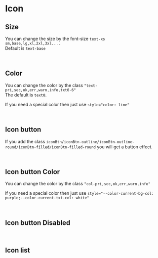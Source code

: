 # Icon

## Size

You can change the size by the font-size `text-xs sm,base,lg,xl,2xl,3xl....`<br>
Default is `text-base`

<hhl-live-editor title="" htmlCode='
    <template>
    <div class="flex  gap-6 flex-wrap">
        <div class="ico-edit text-xs">xs</div>
        <div class="ico-edit text-sm">sm</div>
        <div class="ico-edit">base</div>
        <div class="ico-edit text-lg">lg</div>
        <div class="ico-edit text-xl">xl</div>
        <div class="ico-edit text-2xl">2xl</div>
        <div class="ico-edit text-3xl">3xl</div>
        <H_icon-add color="ok" size="2em" round filled btn></H_icon-add>
    </div>
    </template>
'>
</hhl-live-editor>

<br>

## Color

You can change the color by the class `"text-pri,sec,ok,err,warn,info,txt0-6"`<br>
The default is `text0`.<br>

If you need a special color then just use `style="color: lime"`

<hhl-live-editor title="" htmlCode='
      <template>
      <div class="flex items-center gap-4 flex-wrap">
            <div class="ico-edit text-pri">pri</div> 
            <div class="ico-edit text-ok">sec</div> 
            <div class="ico-edit text-pri">ok</div>
            <div class="ico-edit text-err">err</div>
            <div class="ico-edit text-warn">warn</div>
            <div class="ico-edit text-info">info</div>
            <div class="ico-edit text-txt0">txt0</div>
            <div class="ico-edit text-txt1">txt1</div>
            <div class="ico-edit text-txt2">txt2</div>
            <div class="ico-edit text-txt3">txt3</div>
            <div class="ico-edit text-txt4">txt4</div>
            <div class="ico-edit text-txt5">txt5</div>
            <div class="ico-edit text-txt6">txt6</div>
             <div class="ico-edit" style="color:lime">lime</div>
      </div>
      </template>
'>
</hhl-live-editor>
<br>

## Icon button

If you add the class `iconBtn/iconBtn-outline/iconBtn-outline-round/iconBtn-filled/iconBtn-filled-round` you will get a button effect.


<hhl-live-editor title="" htmlCode='
      <template>
      <div class="flex items-center gap-4 flex-wrap">
        <div class="flex flex-col items-center gap-2">
        <div class="text-xs">iconBtn</div>
          <div class="ico-save iconBtn"></div>
        </div>
        <div class="flex flex-col items-center gap-2">
          <div class="text-xs">iconBtn-outline</div>
          <div class="ico-save iconBtn-outline"></div>
        </div>
        <div class="flex flex-col items-center gap-2">
          <div class="text-xs">iconBtn-outline-round</div>
          <div class="ico-save iconBtn-outline-round"></div>
        </div>
        <div class="flex flex-col items-center gap-2">
          <div class="text-xs">iconBtn-filled</div>
          <div class="ico-save  iconBtn-filled"></div>
        </div>
        <div class="flex flex-col items-center gap-2">
          <div class="text-xs">iconBtn-filled-round</div>
          <div class="ico-save iconBtn-filled-round"></div>
        </div>
      </div>
      </template>
'>
</hhl-live-editor>

<br>



## Icon button Color

You can change the color by the class `"col-pri,sec,ok,err,warn,info"`<br>

If you need a special color then just use `style="--color-current-bg-col: purple;--color-current-txt-col: white"`

<hhl-live-editor title="" htmlCode='
    <template>
     <div class="flex flex-col gap-4">
    <div class="flex items-center gap-4 flex-wrap">
      <div class="ico-save iconBtn"></div>
      <div class="ico-save iconBtn col-pri"></div>
      <div class="ico-save iconBtn col-sec"></div>
      <div class="ico-save iconBtn col-ok"></div>
      <div class="ico-save iconBtn col-err"></div>
      <div class="ico-save iconBtn col-warn"></div>
      <div class="ico-save iconBtn col-info"></div>
      <div class="ico-save iconBtn" style="--color-current-bg-col: purple;--color-current-txt-col: white"></div>
    </div>
    <div class="flex items-center gap-4 flex-wrap">
      <div class="ico-save iconBtn-outline"></div>
      <div class="ico-save iconBtn-outline col-pri"></div>
      <div class="ico-save iconBtn-outline col-sec"></div>
      <div class="ico-save iconBtn-outline col-ok"></div>
      <div class="ico-save iconBtn-outline col-err"></div>
      <div class="ico-save iconBtn-outline col-warn"></div>
      <div class="ico-save iconBtn-outline col-info"></div>
      <div class="ico-save iconBtn-outline" style="--color-current-bg-col: purple;--color-current-txt-col: white"></div>
    </div>
    <div class="flex items-center gap-4 flex-wrap">
      <div class="ico-save iconBtn-outline-round"></div>
      <div class="ico-save iconBtn-outline-round col-pri"></div>
      <div class="ico-save iconBtn-outline-round col-sec"></div>
      <div class="ico-save iconBtn-outline-round col-ok"></div>
      <div class="ico-save iconBtn-outline-round col-err"></div>
      <div class="ico-save iconBtn-outline-round col-warn"></div>
      <div class="ico-save iconBtn-outline-round col-info"></div>
      <div class="ico-save iconBtn-outline-round" style="--color-current-bg-col: purple;--color-current-txt-col: white"></div>
    </div>
    <div class="flex items-center gap-4 flex-wrap">
      <div class="ico-save iconBtn-filled"></div>
      <div class="ico-save iconBtn-filled col-pri"></div>
      <div class="ico-save iconBtn-filled col-sec"></div>
      <div class="ico-save iconBtn-filled col-ok"></div>
      <div class="ico-save iconBtn-filled col-err"></div>
      <div class="ico-save iconBtn-filled col-warn"></div>
      <div class="ico-save iconBtn-filled col-info"></div>
      <div class="ico-save iconBtn-filled" style="--color-current-bg-col: purple;--color-current-txt-col: white"></div>
    </div>
    <div class="flex items-center gap-4 flex-wrap">
      <div class="ico-save iconBtn-filled-round"></div>
      <div class="ico-save iconBtn-filled-round col-pri"></div>
      <div class="ico-save iconBtn-filled-round col-sec"></div>
      <div class="ico-save iconBtn-filled-round col-ok"></div>
      <div class="ico-save iconBtn-filled-round col-err"></div>
      <div class="ico-save iconBtn-filled-round col-warn"></div>
      <div class="ico-save iconBtn-filled-round col-info"></div>
      <div class="ico-save iconBtn-filled-round" style="--color-current-bg-col: purple;--color-current-txt-col: white"></div>
    </div>
    </div>
    </template>
'>
</hhl-live-editor>

<br>

## Icon button Disabled

<hhl-live-editor title="" htmlCode='
 <template>
     <div class="flex flex-col gap-4">
    <div class="flex items-center gap-4 flex-wrap">
      <div disabled class="ico-save iconBtn"></div>
      <div disabled class="ico-save iconBtn col-pri"></div>
      <div disabled class="ico-save iconBtn col-sec"></div>
      <div disabled class="ico-save iconBtn col-ok"></div>
      <div disabled class="ico-save iconBtn col-err"></div>
      <div disabled class="ico-save iconBtn col-warn"></div>
      <div disabled class="ico-save iconBtn col-info"></div>
      <div disabled class="ico-save iconBtn" style="--color-current-bg-col: purple;--color-current-txt-col: white"></div>
    </div>
    <div class="flex items-center gap-4 flex-wrap">
      <div disabled class="ico-save iconBtn-outline"></div>
      <div disabled class="ico-save iconBtn-outline col-pri"></div>
      <div disabled class="ico-save iconBtn-outline col-sec"></div>
      <div disabled class="ico-save iconBtn-outline col-ok"></div>
      <div disabled class="ico-save iconBtn-outline col-err"></div>
      <div disabled class="ico-save iconBtn-outline col-warn"></div>
      <div disabled class="ico-save iconBtn-outline col-info"></div>
      <div disabled class="ico-save iconBtn-outline" style="--color-current-bg-col: purple;--color-current-txt-col: white"></div>
    </div>
    <div class="flex items-center gap-4 flex-wrap">
      <div disabled class="ico-save iconBtn-outline-round"></div>
      <div disabled class="ico-save iconBtn-outline-round col-pri"></div>
      <div disabled class="ico-save iconBtn-outline-round col-sec"></div>
      <div disabled class="ico-save iconBtn-outline-round col-ok"></div>
      <div disabled class="ico-save iconBtn-outline-round col-err"></div>
      <div disabled class="ico-save iconBtn-outline-round col-warn"></div>
      <div disabled class="ico-save iconBtn-outline-round col-info"></div>
      <div disabled class="ico-save iconBtn-outline-round" style="--color-current-bg-col: purple;--color-current-txt-col: white"></div>
    </div>
    <div class="flex items-center gap-4 flex-wrap">
      <div disabled class="ico-save iconBtn-filled"></div>
      <div disabled class="ico-save iconBtn-filled col-pri"></div>
      <div disabled class="ico-save iconBtn-filled col-sec"></div>
      <div disabled class="ico-save iconBtn-filled col-ok"></div>
      <div disabled class="ico-save iconBtn-filled col-err"></div>
      <div disabled class="ico-save iconBtn-filled col-warn"></div>
      <div disabled class="ico-save iconBtn-filled col-info"></div>
      <div disabled class="ico-save iconBtn-filled" style="--color-current-bg-col: purple;--color-current-txt-col: white"></div>
    </div>
    <div class="flex items-center gap-4 flex-wrap">
      <div disabled class="ico-save iconBtn-filled-round"></div>
      <div disabled class="ico-save iconBtn-filled-round col-pri"></div>
      <div disabled class="ico-save iconBtn-filled-round col-sec"></div>
      <div disabled class="ico-save iconBtn-filled-round col-ok"></div>
      <div disabled class="ico-save iconBtn-filled-round col-err"></div>
      <div disabled class="ico-save iconBtn-filled-round col-warn"></div>
      <div disabled class="ico-save iconBtn-filled-round col-info"></div>
      <div disabled class="ico-save iconBtn-filled-round" style="--color-current-bg-col: purple;--color-current-txt-col: white"></div>
    </div>
    </div>
    </template>
'>
</hhl-live-editor>

<br>

## Icon list

<icon-list/>
<br>
<br>
